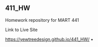 ## 411_HW

Homework repository for MART 441

Link to Live Site

https://yewtreedesign.github.io/441_HW/
•
